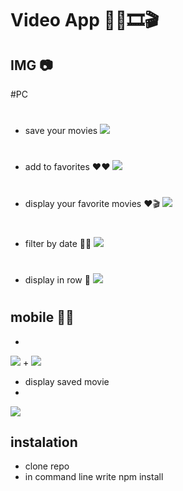 # Video App  🎥🎥🎞🎬
## IMG  📷
#PC
#
+ save your movies 
![](https://imgur.com/NbOETFd.png)

#
+ add to favorites ❤❤
![](https://imgur.com/I7dQJcv.png)

#
+ display your favorite movies ❤🎬
![](https://imgur.com/ga31Sxu.png)

#
+ filter by date 📆📅
![](https://imgur.com/fnBFsQS.png)

#
+ display in row 📏
![](https://imgur.com/KWzdU2a.png)
#
## mobile 📱📲

+
![](https://imgur.com/hxwP1zo.png)
+
![](https://imgur.com/eiiBWUM.png)
+ display saved movie 
+
![](https://imgur.com/lIsRTEC.png)


## instalation

+ clone repo 
+ in command line write npm install 




